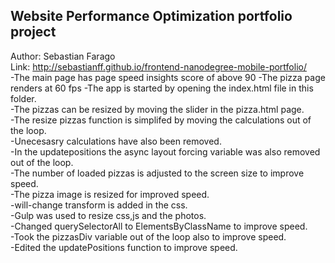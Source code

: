 ## Website Performance Optimization portfolio project
Author: Sebastian Farago</br>
Link: http://sebastianff.github.io/frontend-nanodegree-mobile-portfolio/</br>
-The main page has  page speed insights score of above 90
-The pizza page renders at 60 fps
-The app is started by opening the index.html file in this folder.<br>
-The pizzas can be resized by moving the slider in the pizza.html page.<br>
-The resize pizzas function is simplifed by moving the calculations out of the loop.<br>
-Unecesasry calculations have also been removed.<br>
-In the updatepositions the async layout forcing variable was also removed out of the loop.<br>
-The number of loaded pizzas is adjusted to the screen size to improve speed.<br>
-The pizza image is resized for improved speed.<br>
-will-change transform is added in the css.<br>
-Gulp was used to resize css,js and the photos.<br>
-Changed querySelectorAll to ElementsByClassName to improve speed.<br>
-Took the pizzasDiv variable out of the loop also to improve speed.<br>
-Edited the updatePositions function to improve speed.<br>
